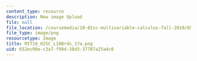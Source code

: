 ```yaml
---
content_type: resource
description: New image Upload
file: null
file_location: /coursemedia/18-02sc-multivariable-calculus-fall-2010/652ec98ec3a7f99d38d337787a25a4c0_MIT18_02SC_L18Brds_17a.png
file_type: image/png
resourcetype: Image
title: MIT18_02SC_L18Brds_17a.png
uid: 652ec98e-c3a7-f99d-38d3-37787a25a4c0
---
```

